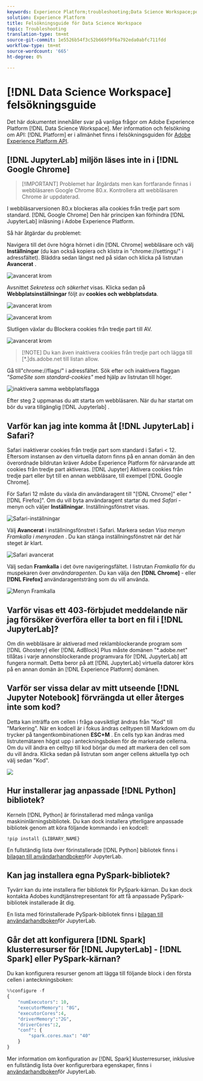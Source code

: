 ```yaml
---
keywords: Experience Platform;troubleshooting;Data Science Workspace;popular topics
solution: Experience Platform
title: Felsökningsguide för Data Science Workspace
topic: Troubleshooting
translation-type: tm+mt
source-git-commit: 1e5526b54f3c52b669f9f6a792eda0abfc711fdd
workflow-type: tm+mt
source-wordcount: '665'
ht-degree: 0%

---
```



# [!DNL Data Science Workspace] felsökningsguide

Det här dokumentet innehåller svar på vanliga frågor om Adobe Experience Platform [!DNL Data Science Workspace]. Mer information och felsökning om API: [!DNL Platform] er i allmänhet finns i felsökningsguiden för [Adobe Experience Platform API](../landing/troubleshooting.md).

## [!DNL JupyterLab] miljön läses inte in i [!DNL Google Chrome]

>[!IMPORTANT] Problemet har åtgärdats men kan fortfarande finnas i webbläsaren Google Chrome 80.x. Kontrollera att webbläsaren Chrome är uppdaterad.

I webbläsarversionen 80.x blockeras alla cookies från tredje part som standard. [!DNL Google Chrome] Den här principen kan förhindra [!DNL JupyterLab] inläsning i Adobe Experience Platform.

Så här åtgärdar du problemet:

Navigera till det övre högra hörnet i din [!DNL Chrome] webbläsare och välj **Inställningar** (du kan också kopiera och klistra in &quot;chrome://settings/&quot; i adressfältet). Bläddra sedan längst ned på sidan och klicka på listrutan **Avancerat** .

![avancerat krom](./images/faq/chrome-advanced.png)

Avsnittet *Sekretess och säkerhet* visas. Klicka sedan på **Webbplatsinställningar** följt av **cookies och webbplatsdata**.

![avancerat krom](./images/faq/privacy-security.png)

![avancerat krom](./images/faq/cookies.png)

Slutligen växlar du Blockera cookies från tredje part till AV.

![avancerat krom](./images/faq/toggle-off.png)

>[!NOTE] Du kan även inaktivera cookies från tredje part och lägga till [*.]ds.adobe.net till listan allow.

Gå till&quot;chrome://flags/&quot; i adressfältet. Sök efter och inaktivera flaggan *&quot;SameSite som standard-cookies&quot;* med hjälp av listrutan till höger.

![inaktivera samma webbplatsflagga](./images/faq/samesite-flag.png)

Efter steg 2 uppmanas du att starta om webbläsaren. När du har startat om bör du vara tillgänglig [!DNL Jupyterlab] .

## Varför kan jag inte komma åt [!DNL JupyterLab] i Safari?

Safari inaktiverar cookies från tredje part som standard i Safari &lt; 12. Eftersom instansen av den virtuella datorn finns på en annan domän än den överordnade bildrutan kräver Adobe Experience Platform för närvarande att cookies från tredje part aktiveras. [!DNL Jupyter] Aktivera cookies från tredje part eller byt till en annan webbläsare, till exempel [!DNL Google Chrome].

För Safari 12 måste du växla din användaragent till &quot;[!DNL Chrome]&quot; eller &quot;[!DNL Firefox]&quot;. Om du vill byta användaragent startar du med *Safari* -menyn och väljer **Inställningar**. Inställningsfönstret visas.

![Safari-inställningar](./images/faq/preferences.png)

Välj **Avancerat** i inställningsfönstret i Safari. Markera sedan *Visa menyn Framkalla i menyraden* . Du kan stänga inställningsfönstret när det här steget är klart.

![Safari avancerat](./images/faq/advanced.png)

Välj sedan **Framkalla** i det övre navigeringsfältet. I listrutan *Framkalla* för du muspekaren över *användaragenten*. Du kan välja den **[!DNL Chrome]** - eller **[!DNL Firefox]** användaragentsträng som du vill använda.

![Menyn Framkalla](./images/faq/user-agent.png)

## Varför visas ett 403-förbjudet meddelande när jag försöker överföra eller ta bort en fil i [!DNL JupyterLab]?

Om din webbläsare är aktiverad med reklamblockerande program som [!DNL Ghostery] eller [!DNL AdBlock] Plus måste domänen &quot;\*.adobe.net&quot; tillåtas i varje annonsblockerande programvara för [!DNL JupyterLab] att fungera normalt. Detta beror på att [!DNL JupyterLab] virtuella datorer körs på en annan domän än [!DNL Experience Platform] domänen.

## Varför ser vissa delar av mitt utseende [!DNL Jupyter Notebook] förvrängda ut eller återges inte som kod?

Detta kan inträffa om cellen i fråga oavsiktligt ändras från &quot;Kod&quot; till &quot;Markering&quot;. När en kodcell är i fokus ändras celltypen till Markdown om du trycker på tangentkombinationen **ESC+M** . En cells typ kan ändras med listrutemätaren högst upp i anteckningsboken för de markerade cellerna. Om du vill ändra en celltyp till kod börjar du med att markera den cell som du vill ändra. Klicka sedan på listrutan som anger cellens aktuella typ och välj sedan &quot;Kod&quot;.

![](./images/faq/code_type.png)

## Hur installerar jag anpassade [!DNL Python] bibliotek?

Kerneln [!DNL Python] är förinstallerad med många vanliga maskininlärningsbibliotek. Du kan dock installera ytterligare anpassade bibliotek genom att köra följande kommando i en kodcell:

```shell
!pip install {LIBRARY_NAME}
```

En fullständig lista över förinstallerade [!DNL Python] bibliotek finns i [bilagan till användarhandboken](./jupyterlab/overview.md#supported-libraries)för JupyterLab.

## Kan jag installera egna PySpark-bibliotek?

Tyvärr kan du inte installera fler bibliotek för PySpark-kärnan. Du kan dock kontakta Adobes kundtjänstrepresentant för att få anpassade PySpark-bibliotek installerade åt dig.

En lista med förinstallerade PySpark-bibliotek finns i [bilagan till användarhandboken](./jupyterlab/overview.md#supported-libraries)för JupyterLab.

## Går det att konfigurera [!DNL Spark] klusterresurser för [!DNL JupyterLab] - [!DNL Spark] eller PySpark-kärnan?

Du kan konfigurera resurser genom att lägga till följande block i den första cellen i anteckningsboken:

```python
%%configure -f 
{
    "numExecutors": 10,
    "executorMemory": "8G",
    "executorCores":4,
    "driverMemory":"2G",
    "driverCores":2,
    "conf": {
        "spark.cores.max": "40"
    }
}
```

Mer information om konfiguration av [!DNL Spark] klusterresurser, inklusive en fullständig lista över konfigurerbara egenskaper, finns i [användarhandboken](./jupyterlab/overview.md#kernels)för JupyterLab.